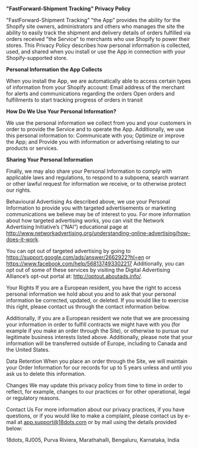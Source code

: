 **"FastForward-Shipment Tracking" Privacy Policy**

"FastForward-Shipment Tracking" "the App” provides the ability for the Shopify site owners, administrators and others who manages the site the ability to easily track the shipment and delivery details of orders fulfilled via orders received "the Service" to merchants who use Shopify to power their stores. This Privacy Policy describes how personal information is collected, used, and shared when you install or use the App in connection with your Shopify-supported store.


**Personal Information the App Collects**

When you install the App, we are automatically able to access certain types of information from your Shopify account: 
Email address of the merchant for alerts and communications regarding the orders
Open orders and fulfillments to start tracking progress of orders in transit


**How Do We Use Your Personal Information?**

We use the personal information we collect from you and your customers in order to provide the Service and to operate the App. Additionally, we use this personal information to: Communicate with you; Optimize or improve the App; and Provide you with information or advertising relating to our products or services.


**Sharing Your Personal Information**

Finally, we may also share your Personal Information to comply with applicable laws and regulations, to respond to a subpoena, search warrant or other lawful request for information we receive, or to otherwise protect our rights.

Behavioural Advertising As described above, we use your Personal Information to provide you with targeted advertisements or marketing communications we believe may be of interest to you. For more information about how targeted advertising works, you can visit the Network Advertising Initiative’s (“NAI”) educational page at http://www.networkadvertising.org/understanding-online-advertising/how-does-it-work.

You can opt out of targeted advertising by going to https://support.google.com/ads/answer/2662922?hl=en or https://www.facebook.com/help/568137493302217 Additionally, you can opt out of some of these services by visiting the Digital Advertising Alliance’s opt-out portal at: http://optout.aboutads.info/.

Your Rights If you are a European resident, you have the right to access personal information we hold about you and to ask that your personal information be corrected, updated, or deleted. If you would like to exercise this right, please contact us through the contact information below.

Additionally, if you are a European resident we note that we are processing your information in order to fulfill contracts we might have with you (for example if you make an order through the Site), or otherwise to pursue our legitimate business interests listed above. Additionally, please note that your information will be transferred outside of Europe, including to Canada and the United States.

Data Retention When you place an order through the Site, we will maintain your Order Information for our records for up to 5 years unless and until you ask us to delete this information.

Changes We may update this privacy policy from time to time in order to reflect, for example, changes to our practices or for other operational, legal or regulatory reasons.

Contact Us For more information about our privacy practices, if you have questions, or if you would like to make a complaint, please contact us by e-mail at app.support@18dots.com or by mail using the details provided below:

18dots, RJ005, Purva Riviera, Marathahalli, Bengaluru, Karnataka, India
